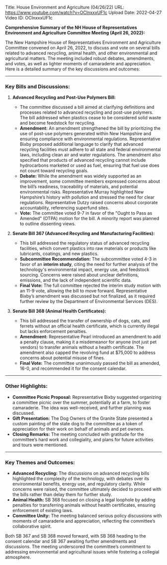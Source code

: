 Title: House Environment and Agriculture (04/26/22)
URL: https://www.youtube.com/watch?v=OCInxxxUF1c
Upload Date: 2022-04-27
Video ID: OCInxxxUF1c

**Comprehensive Summary of the NH House of Representatives Environment and Agriculture Committee Meeting (April 26, 2022):**

The New Hampshire House of Representatives Environment and Agriculture Committee convened on April 26, 2022, to discuss and vote on several bills related to advanced recycling, animal health, and other environmental and agricultural matters. The meeting included robust debates, amendments, and votes, as well as lighter moments of camaraderie and appreciation. Here is a detailed summary of the key discussions and outcomes:

---

### **Key Bills and Discussions:**

1. **Advanced Recycling and Post-Use Polymers Bill:**
   - The committee discussed a bill aimed at clarifying definitions and processes related to advanced recycling and post-use polymers. The bill addressed when plastics cease to be considered solid waste and become feedstock for recycling.
   - **Amendment:** An amendment strengthened the bill by prioritizing the use of post-use polymers generated within New Hampshire and ensuring compliance with environmental regulations. Representative Bixby proposed additional language to clarify that advanced recycling facilities must adhere to all state and federal environmental laws, including clean air and water regulations. The amendment also specified that products of advanced recycling cannot include hydrocarbons marketed or used as fuel, ensuring that fuel use does not count toward recycling goals.
   - **Debate:** While the amendment was widely supported as an improvement, some committee members expressed concerns about the bill’s readiness, traceability of materials, and potential environmental risks. Representative Murray highlighted New Hampshire’s history with pollution and stressed the need for clear regulations. Representative Dutzy raised concerns about corporate accountability, referencing superfund sites.
   - **Vote:** The committee voted 9-7 in favor of the "Ought to Pass as Amended" (OTPA) motion for the bill. A minority report was planned to outline dissenting views.

2. **Senate Bill 367 (Advanced Recycling and Manufacturing Facilities):**
   - This bill addressed the regulatory status of advanced recycling facilities, which convert plastics into raw materials or products like lubricants, coatings, and new plastics.
   - **Subcommittee Recommendation:** The subcommittee voted 4-3 in favor of an **interim study**, citing the need for further analysis of the technology's environmental impact, energy use, and feedstock sourcing. Concerns were raised about unclear definitions, emissions, and the lack of independent scientific data.
   - **Final Vote:** The full committee rejected the interim study motion with an 11-9 vote, allowing the bill to move forward. Representative Bixby’s amendment was discussed but not finalized, as it required further review by the Department of Environmental Services (DES).

3. **Senate Bill 368 (Animal Health Certificates):**
   - This bill addressed the transfer of ownership of dogs, cats, and ferrets without an official health certificate, which is currently illegal but lacks enforcement penalties.
   - **Amendment:** Representative Pearl introduced an amendment to add a penalty clause, making it a misdemeanor for anyone (not just pet vendors) to transfer animals without a health certificate. The amendment also capped the revolving fund at $75,000 to address concerns about potential misuse of fines.
   - **Final Vote:** The committee unanimously passed the bill as amended, 16-0, and recommended it for the consent calendar.

---

### **Other Highlights:**

- **Committee Picnic Proposal:** Representative Bixby suggested organizing a committee picnic over the summer, potentially at a farm, to foster camaraderie. The idea was well-received, and further planning was discussed.
- **Gift Presentation:** The Dog Owners of the Granite State presented a custom painting of the state dog to the committee as a token of appreciation for their work on behalf of animals and pet owners.
- **Closing Remarks:** The meeting concluded with gratitude for the committee’s hard work and collegiality, and plans for future activities and tours were mentioned.

---

### **Key Themes and Outcomes:**
- **Advanced Recycling:** The discussions on advanced recycling bills highlighted the complexity of the technology, with debates over its environmental benefits, energy use, and regulatory clarity. While concerns were raised, the committee ultimately decided to proceed with the bills rather than delay them for further study.
- **Animal Health:** SB 368 focused on closing a legal loophole by adding penalties for transferring animals without health certificates, ensuring enforcement of existing laws.
- **Committee Unity:** The meeting balanced serious policy discussions with moments of camaraderie and appreciation, reflecting the committee’s collaborative spirit.

Both SB 367 and SB 368 moved forward, with SB 368 heading to the consent calendar and SB 367 awaiting further amendments and discussions. The meeting underscored the committee’s commitment to addressing environmental and agricultural issues while fostering a collegial atmosphere.